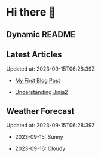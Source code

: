 # Hi there 👋

## Dynamic README

## Latest Articles

Updated at: 2023-09-15T06:28:39Z


- [My First Blog Post](https://myblog.com/first-post)

- [Understanding Jinja2](https://myblog.com/jinja2)


## Weather Forecast

Updated at: 2023-09-15T06:28:39Z


- 2023-09-15: Sunny

- 2023-09-16: Cloudy
